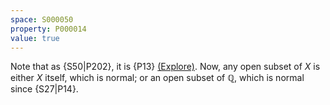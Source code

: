 ```yaml
---
space: S000050
property: P000014
value: true
---
```


Note that as {S50|P202}, it is
{P13} [(Explore)](https://topology.pi-base.org/spaces?q=Has+a+point+with+a+unique+neighborhood+%2B+not+Normal).
Now, any open subset of $X$ is either $X$ itself, which is normal; or an open subset of $\mathbb{Q}$, which is normal
since {S27|P14}.
